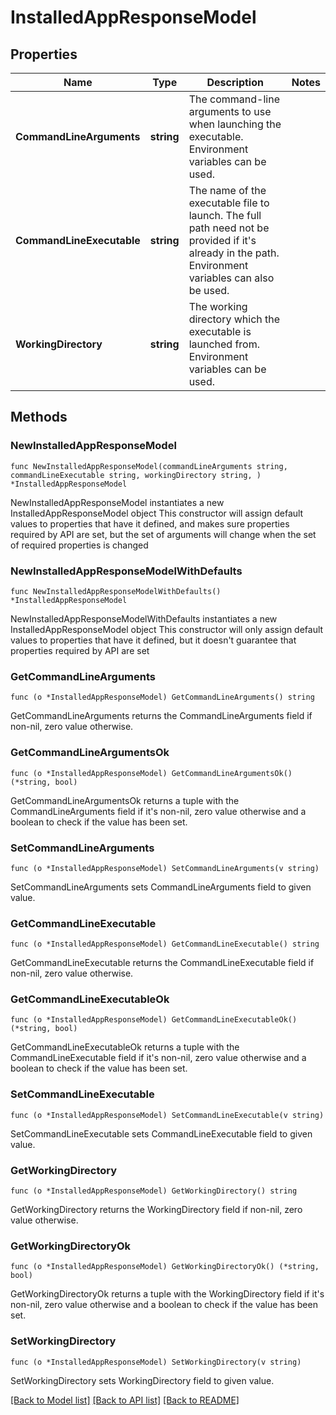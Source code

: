 # InstalledAppResponseModel

## Properties

Name | Type | Description | Notes
------------ | ------------- | ------------- | -------------
**CommandLineArguments** | **string** | The command-line arguments to use when launching the executable. Environment variables can be used. | 
**CommandLineExecutable** | **string** | The name of the executable file to launch. The full path need not be provided if it&#39;s already in the path. Environment variables can also be used. | 
**WorkingDirectory** | **string** | The working directory which the executable is launched from. Environment variables can be used.  | 

## Methods

### NewInstalledAppResponseModel

`func NewInstalledAppResponseModel(commandLineArguments string, commandLineExecutable string, workingDirectory string, ) *InstalledAppResponseModel`

NewInstalledAppResponseModel instantiates a new InstalledAppResponseModel object
This constructor will assign default values to properties that have it defined,
and makes sure properties required by API are set, but the set of arguments
will change when the set of required properties is changed

### NewInstalledAppResponseModelWithDefaults

`func NewInstalledAppResponseModelWithDefaults() *InstalledAppResponseModel`

NewInstalledAppResponseModelWithDefaults instantiates a new InstalledAppResponseModel object
This constructor will only assign default values to properties that have it defined,
but it doesn't guarantee that properties required by API are set

### GetCommandLineArguments

`func (o *InstalledAppResponseModel) GetCommandLineArguments() string`

GetCommandLineArguments returns the CommandLineArguments field if non-nil, zero value otherwise.

### GetCommandLineArgumentsOk

`func (o *InstalledAppResponseModel) GetCommandLineArgumentsOk() (*string, bool)`

GetCommandLineArgumentsOk returns a tuple with the CommandLineArguments field if it's non-nil, zero value otherwise
and a boolean to check if the value has been set.

### SetCommandLineArguments

`func (o *InstalledAppResponseModel) SetCommandLineArguments(v string)`

SetCommandLineArguments sets CommandLineArguments field to given value.


### GetCommandLineExecutable

`func (o *InstalledAppResponseModel) GetCommandLineExecutable() string`

GetCommandLineExecutable returns the CommandLineExecutable field if non-nil, zero value otherwise.

### GetCommandLineExecutableOk

`func (o *InstalledAppResponseModel) GetCommandLineExecutableOk() (*string, bool)`

GetCommandLineExecutableOk returns a tuple with the CommandLineExecutable field if it's non-nil, zero value otherwise
and a boolean to check if the value has been set.

### SetCommandLineExecutable

`func (o *InstalledAppResponseModel) SetCommandLineExecutable(v string)`

SetCommandLineExecutable sets CommandLineExecutable field to given value.


### GetWorkingDirectory

`func (o *InstalledAppResponseModel) GetWorkingDirectory() string`

GetWorkingDirectory returns the WorkingDirectory field if non-nil, zero value otherwise.

### GetWorkingDirectoryOk

`func (o *InstalledAppResponseModel) GetWorkingDirectoryOk() (*string, bool)`

GetWorkingDirectoryOk returns a tuple with the WorkingDirectory field if it's non-nil, zero value otherwise
and a boolean to check if the value has been set.

### SetWorkingDirectory

`func (o *InstalledAppResponseModel) SetWorkingDirectory(v string)`

SetWorkingDirectory sets WorkingDirectory field to given value.



[[Back to Model list]](../README.md#documentation-for-models) [[Back to API list]](../README.md#documentation-for-api-endpoints) [[Back to README]](../README.md)


